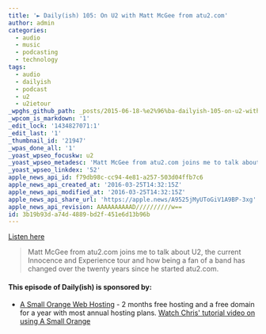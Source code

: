 ```yaml
---
title: '► Daily(ish) 105: On U2 with Matt McGee from atu2.com'
author: admin
categories:
  - audio
  - music
  - podcasting
  - technology
tags:
  - audio
  - dailyish
  - podcast
  - u2
  - u2ietour
_wpghs_github_path: _posts/2015-06-18-%e2%96%ba-dailyish-105-on-u2-with-matt-mcgee-from-atu2-com.md
_wpcom_is_markdown: '1'
_edit_lock: '1434827071:1'
_edit_last: '1'
_thumbnail_id: '21947'
_wpas_done_all: '1'
_yoast_wpseo_focuskw: u2
_yoast_wpseo_metadesc: 'Matt McGee from atu2.com joins me to talk about U2, the current Innocence and Experience tour.'
_yoast_wpseo_linkdex: '52'
apple_news_api_id: f79db98c-cc94-4e81-a257-503d04ffb7c6
apple_news_api_created_at: '2016-03-25T14:32:15Z'
apple_news_api_modified_at: '2016-03-25T14:32:15Z'
apple_news_api_share_url: 'https://apple.news/A9525jMyUToGiV1A9BP-3xg'
apple_news_api_revision: AAAAAAAAAAD//////////w==
id: 3b19b93d-a74d-4889-bd2f-451e6d13b96b
---
```

<p><a href="http://goodstuff.fm/dailyish/105">Listen here</a></p>
<blockquote><p>
  Matt McGee from atu2.com joins me to talk about U2, the current Innocence and Experience tour and how being a fan of a band has changed over the twenty years since he started atu2.com.
</p></blockquote>
<h4>This episode of Daily(ish) is sponsored by:</h4>
<ul>
<li><a href="http://ift.tt/1CsQlrL">A Small Orange Web Hosting</a> - 2 months free hosting and a free domain for a year with most annual hosting plans. <a href="https://www.youtube.com/watch?v=_dQr69-dkbU">Watch Chris&#39; tutorial video on using A Small Orange</a></li>
</ul>
